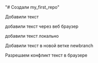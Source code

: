 "# Создали my_first_repo" 

Добавили текст

добавили текст через веб браузер

добавили текст локально

Добавили текст в новой ветке newbranch

Разрешаем конфликт текст в браузере
